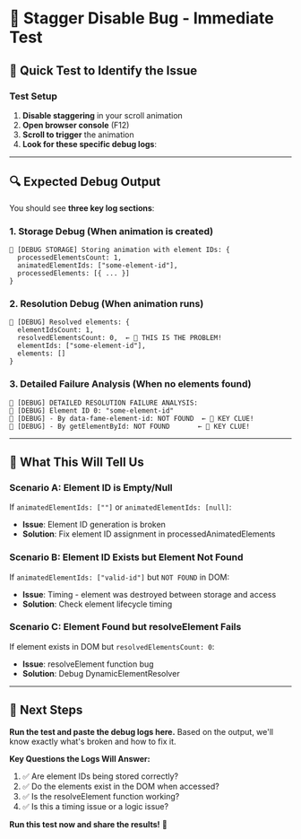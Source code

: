 # 🚨 Stagger Disable Bug - Immediate Test

## 🎯 **Quick Test to Identify the Issue**

### **Test Setup**
1. **Disable staggering** in your scroll animation
2. **Open browser console** (F12)
3. **Scroll to trigger** the animation
4. **Look for these specific debug logs**:

---

## 🔍 **Expected Debug Output**

You should see **three key log sections**:

### **1. Storage Debug** (When animation is created)
```
🚨 [DEBUG STORAGE] Storing animation with element IDs: {
  processedElementsCount: 1,
  animatedElementIds: ["some-element-id"],
  processedElements: [{ ... }]
}
```

### **2. Resolution Debug** (When animation runs)
```
🚨 [DEBUG] Resolved elements: {
  elementIdsCount: 1,
  resolvedElementsCount: 0,  ← 🚨 THIS IS THE PROBLEM!
  elementIds: ["some-element-id"],
  elements: []
}
```

### **3. Detailed Failure Analysis** (When no elements found)
```
🚨 [DEBUG] DETAILED RESOLUTION FAILURE ANALYSIS:
🚨 [DEBUG] Element ID 0: "some-element-id"
🚨 [DEBUG] - By data-fame-element-id: NOT FOUND  ← 🚨 KEY CLUE!
🚨 [DEBUG] - By getElementById: NOT FOUND       ← 🚨 KEY CLUE!
```

---

## 🎯 **What This Will Tell Us**

### **Scenario A: Element ID is Empty/Null**
If `animatedElementIds: [""]` or `animatedElementIds: [null]`:
- **Issue**: Element ID generation is broken
- **Solution**: Fix element ID assignment in processedAnimatedElements

### **Scenario B: Element ID Exists but Element Not Found**  
If `animatedElementIds: ["valid-id"]` but `NOT FOUND` in DOM:
- **Issue**: Timing - element was destroyed between storage and access
- **Solution**: Check element lifecycle timing

### **Scenario C: Element Found but resolveElement Fails**
If element exists in DOM but `resolvedElementsCount: 0`:
- **Issue**: resolveElement function bug
- **Solution**: Debug DynamicElementResolver

---

## 🚀 **Next Steps**

**Run the test and paste the debug logs here.** Based on the output, we'll know exactly what's broken and how to fix it.

**Key Questions the Logs Will Answer:**
1. ✅ Are element IDs being stored correctly?
2. ✅ Do the elements exist in the DOM when accessed?
3. ✅ Is the resolveElement function working?
4. ✅ Is this a timing issue or a logic issue?

**Run this test now and share the results!** 🚀 
